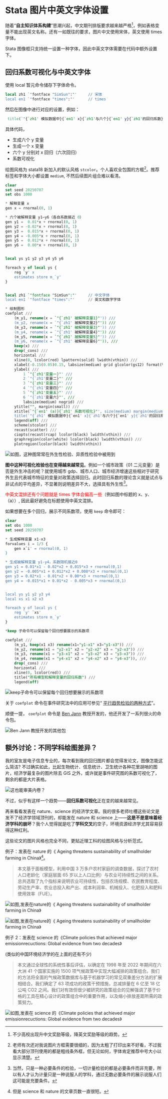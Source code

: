#  Stata 图片中英文字体设置


随着“**自主知识体系构建**”思潮兴起，中文期刊排版要求越来越严格[^1]，例如表格变量不能出现英文名称。还有一如既往的要求，图片中文使用宋体，英文使用 times 字体。

Stata 图像框只支持统一设置一种字体，因此中英文字体需要在代码中额外设置下。

## 回归系数可视化与中英文字体

使用 local 暂元命令储存下字体命令。

```stata
local zh1 `"fontface "SimSun":"'     // 宋体
local en1 `"fontface "times":"'      // times
```

然后在图像中进行对应的设置，例如：

```stata
 title(`"{`zh1' 模拟数据中}{`en1' x}{`zh1'与六个}{`en1' y}{`zh1'的回归系数}"', size(medium))
```

具体代码，

- 生成六个 y 变量
- 生成一个 x 变量
- 六个 y 分别对 x 回归（六次回归）
- 系数可视化

绘图风格为 stata18 新加入的默认风格 `stcolor`。个人喜欢全包围的方框[^3]。推荐标签和字体大小都设置 `medium`, 不然后续图片组合难以看清。

```SQL
clear
set seed 20250707
set obs 1000

* 解释变量 x
gen x = rnormal(0, 1)

* 六个被解释变量 y1–y6（各自系数接近 0）
gen y1 =  0.01*x + rnormal(0, 1)
gen y2 = -0.02*x + rnormal(0, 1)
gen y3 =  0.015*x + rnormal(0, 1)
gen y4 = -0.005*x + rnormal(0, 1)
gen y5 =  0.012*x + rnormal(0, 1)
gen y6 =  0.00*x + rnormal(0, 1)


local ys y1 y2 y3 y4 y5 y6

foreach y of local ys {
    reg `y' x
    estimates store m_`y'
}


local zh1 `"fontface "SimSun":"'     // 中文字体
local en1 `"fontface "times":"'      // 英文和数字字体

* 绘制图形
coefplot ///
    (m_y1, rename(x = `"{`zh1' 被解释变量1}"')) ///
    (m_y2, rename(x = `"{`zh1' 被解释变量2}"')) ///
    (m_y3, rename(x = `"{`zh1' 被解释变量3}"')) ///
    (m_y4, rename(x = `"{`zh1' 被解释变量4}"')) ///
    (m_y5, rename(x = `"{`zh1' 被解释变量5}"')) ///
    (m_y6, rename(x = `"{`zh1' 被解释变量6}"')), ///
    keep(x) ///
    drop(_cons) ///
    horizontal ///
    xline(0, lcolor(red) lpattern(solid) lwidth(vthin)) ///
    xlabel(-0.15(0.05)0.15, labsize(medium) grid glcolor(gs12) format(%4.2f)) ///
    ylabel( ///
        1 `"{`zh1'变量一}"' ///
        2 `"{`zh1'变量二}"' ///
        3 `"{`zh1'变量三}"' ///
        4 `"{`zh1'变量四}"' ///
        5 `"{`zh1'变量五}"' ///
        6 `"{`zh1'变量六}"', ///
        labsize(medium) nogrid) ///
    ytitle("", margin(small)) ///
    xtitle(`"{`en1' (a)}{`zh1' 系数可视化}"', size(medium) margin(medium)) ///
    title(`"{`zh1' 模拟数据中}{`en1' x}{`zh1'与六个}{`en1' y}{`zh1'的回归系数}"', size(medium)) ///
    legend(off) ///
    scheme(stcolor) ///
    recast(scatter) ///
    ciopts(recast(rcap) lcolor(black) lwidth(vthin)) ///
    graphregion(color(white) lcolor(black) lwidth(vthin)) ///
    plotregion(lcolor(black) lwidth(vthin))
```

![如图，这种图常常在外生性检验、异质性检验中被用到](/img/Stata图片中英文字体设置.zh-cn-20250707130935909.webp)

**图中这种可视化检验也在变得越来越常见**。例如一个城市政策（01 二元变量）是否是外生冲击的呢？就使用城市 gdp、城市人口、城市经济增速这些相对于研究外生且代表城市特征的变量对政策选择回归。此时回归系数的理论含义就是试点与非试点的平均差异，不显著则说明差异不大，选择具有外生性[^4]。

<font color="#ff0000">中英文混排还有个问题就是 times 字体会偏高一些</font>（例如图中标题的 x、y、（a））, 因此最好避免在标题使用中英文混排。

如果想要在多个回归，展示不同系数项，使用 `keep` 命令即可：

```SQL
clear
set obs 1000
set seed 20250707

* 生成解释变量 x1-x3
forvalues i = 1/3 {
    gen x`i' = rnormal(0, 1)
}

* 生成被解释变量 y1-y4，系数随机接近0
gen y1 = 0.01*x1 - 0.02*x2 + 0.015*x3 + rnormal(0,1)
gen y2 = -0.005*x1 + 0.012*x2 + 0.008*x3 + rnormal(0,1)
gen y3 = 0.02*x1 - 0.01*x2 + 0.00*x3 + rnormal(0,1)
gen y4 = -0.015*x1 + 0.01*x2 - 0.005*x3 + rnormal(0,1)


local ys y1 y2 y3 y4
local xs x1 x2 x3

foreach y of local ys {
    reg `y' `xs'
    estimates store m_`y'
}

*keep 子命令可以保留每个回归想要展示的系数项

coefplot ///
    (m_y1, keep(x1 x3) rename(x1="y1-x1" x3="y1-x3")) ///
    (m_y2, rename(x1 = "y2-x1" x2 = "y2-x2" x3 = "y2-x3")) ///
    (m_y3, rename(x1 = "y3-x1" x2 = "y3-x2" x3 = "y3-x3")) ///
    (m_y4, rename(x1 = "y4-x1" x2 = "y4-x2" x3 = "y4-x3")), ///
    drop(_cons) ///
    horizontal ///
    xline(0, lcolor(red)) ///
    title("所有模型和解释变量的回归系数") ///
    legend(off)

```

![keep子命令可以保留每个回归想要展示的系数项](/img/Stata图片中英文字体设置.zh-cn-20250707133559315.webp)

关于 `coefplot` 命令在事件研究法中的应用可参见“ [平行趋势检验的两种方式](https://blog.huaxiangshan.com/zh-cn/posts/event3/#coefplot-%E5%91%BD%E4%BB%A4)”。

顺便一提， `coefplot` 命令是 [Ben Jann](https://repec.sowi.unibe.ch/stata/) 教授开发的，他还开发了一系列很火的命令包。

![Ben Jann 教授开发的其他包](/img/Stata图片中英文字体设置.zh-cn-20250707134419361.webp)
## 额外讨论：不同学科绘图差异？

我的室友是电子信息专业的，每次看到我的回归图片都会觉得发论文，图像怎能这么简洁? 不过确实如此，比起生物统计、信息统计、卫生统计各种花里胡哨的图片，经济学最复杂的图片除去 GIS 之外，或许就是事件研究图的系数可视化了，剩余的都是大片表格。

![这也能审美内卷？](/img/Stata图片中英文字体设置.zh-cn-20250707140517662.webp)

不过，似乎有这样一个趋势——**回归系数可视化**正在变的越来越常见。

再来看看发表在 nature、science 的经济学文章。我的很多老师吐槽这些论文是发不了经济学领域顶刊的，却能发在 nature 和 science 上——**这是不是意味着经济学科的崩坏**？我个人觉得就是吃了**学科交叉**的空子，环境资源经济学尤其容易获得这种红利。

这些论文的图片风格也完全不同，更贴近理工科的绘图风格与分析范式。

例子：发表在 nature 的《 Ageing threatens sustainability of smallholder farming in China》[^2]。

> 本文基于面板模型，利用中国 3 万多户农村家庭的调查数据，探讨了农村人口老龄化（家庭层面 65 岁以上人口比例）与农业可持续性之间的关系。总共选取了九个指标来说明农业可持续性，包括农场规模、农民教育程度、劳动生产率、农业总投入和产出、成本利润率、机械投入、化肥投入和肥料使用效率（FUE）。


![如图,发表在nature的《 Ageing threatens sustainability of smallholder farming in China》](/img/Stata图片中英文字体设置.zh-cn-20250707123458729.webp)

![如图,发表在nature的《 Ageing threatens sustainability of smallholder farming in China》](/img/Stata图片中英文字体设置.zh-cn-20250707123336622.webp)

例子 2：发表在 science 的《Climate policies that achieved major emissionrecuctions: Global evidence from two decades》

(类似的中国环境经济学的在上面的还有不少)

> 本文通过全球性的系统性事后评估，以确定在 1998 年至 2022 年期间在六大洲 41 个国家实施的 1500 项气候政策中实现大幅减排的政策组合。我们的方法将全面的气候政策数据库与基于机器学习的常见双重差分方法的扩展相结合。我们确定了 63 项成功的政策干预措施，总减排量在 6 亿至 18 亿公吨 CO2 之间。我们对有效但很少被研究的政策组合的见解强调了基于价格的工具在精心设计的政策组合中的重要作用，以及缩小排放差距所需的政策努力。


![如图,发表在 science 的《Climate policies that achieved major emissionrecuctions: Global evidence from two decades》](/img/Stata图片中英文字体设置.zh-cn-20250707135340190.webp)

[^1]: 不少高校出现升中文奖励等级，降英文奖励等级的趋势。
[^2]: 但是 science 和 nature 的文章页数一直很短。
[^3]: 老师有次还对我说图片方框需要很细的，因为太粗了打印出来不好看，不过我看大部分顶刊使用的都是粗线条外框，但无论如何，字体肯定推荐中号大小以显示清楚。
[^4]: 当然，只是一种必要条件的检验，一切计量检验的都是必要条件而非充要，所以有人才认为计量只是一种说服人的学科，通过无数必要条件的展示说服人们这可能是充要条件。
